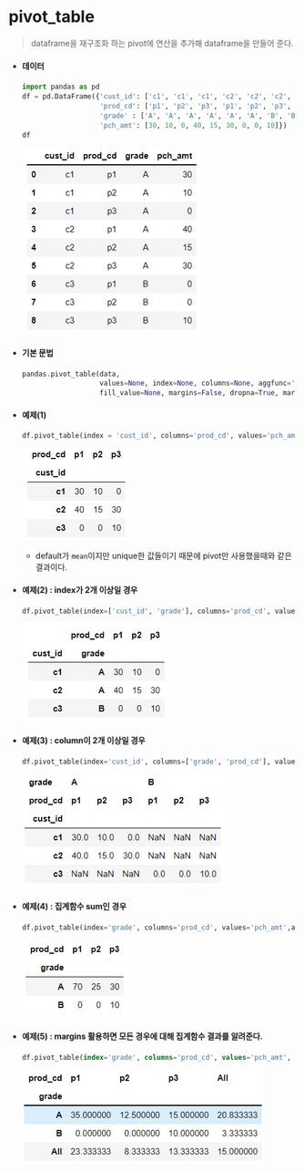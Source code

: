 # pivot_table

> dataframe을 재구조화 하는 pivot에  연산을 추가해 dataframe을 만들어 준다.



* #### 데이터

  ```python
  import pandas as pd
  df = pd.DataFrame({'cust_id': ['c1', 'c1', 'c1', 'c2', 'c2', 'c2', 'c3', 'c3', 'c3'],
                     'prod_cd': ['p1', 'p2', 'p3', 'p1', 'p2', 'p3', 'p1', 'p2', 'p3'],
                     'grade' : ['A', 'A', 'A', 'A', 'A', 'A', 'B', 'B', 'B'],
                     'pch_amt': [30, 10, 0, 40, 15, 30, 0, 0, 10]})
  df
  ```

  ![image-20210615182848071](markdown-images/image-20210615182848071.png)

* #### 기본 문법

  ```python
  pandas.pivot_table(data, 
                     values=None, index=None, columns=None, aggfunc='mean', 
                     fill_value=None, margins=False, dropna=True, margins_name='All', observed=False)
  ```

  



* #### 예제(1) 

  ```python
  df.pivot_table(index = 'cust_id', columns='prod_cd', values='pch_amt')
  ```
  
  ![image-20210615183531094](markdown-images/image-20210615183531094.png)
  
  * default가 `mean`이지만 unique한 값들이기 때문에 pivot만 사용했을때와 같은 결과이다.

* #### 예제(2) : index가 2개 이상일 경우

  ```python
  df.pivot_table(index=['cust_id', 'grade'], columns='prod_cd', values='pch_amt')
  ```
  
  ![image-20210615183808761](markdown-images/image-20210615183808761.png)
  
* #### 예제(3) : column이 2개 이상일 경우

  ```python
  df.pivot_table(index='cust_id', columns=['grade', 'prod_cd'], values='pch_amt')
  ```

  ![image-20210615183924552](markdown-images/image-20210615183924552.png)

* #### 예제(4) : 집계함수 sum인 경우

  ```python
  df.pivot_table(index='grade', columns='prod_cd', values='pch_amt',aggfunc='sum')
  ```

  ![image-20210615184015593](markdown-images/image-20210615184015593.png)

* #### 예제(5) : margins 활용하면 모든 경우에 대해 집계함수 결과를 알려준다.

  ```sql
  df.pivot_table(index='grade', columns='prod_cd', values='pch_amt', aggfunc='mean', margins=True)
  ```

  ![image-20210615184103528](markdown-images/image-20210615184103528.png)

